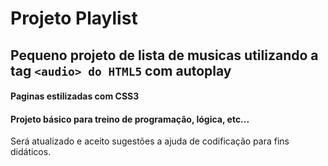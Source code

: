 # Projeto Playlist

## Pequeno projeto de lista de musicas utilizando a tag `<audio> do HTML5` com autoplay

#### Paginas estilizadas com CSS3 

#### Projeto básico para treino de programação, lógica, etc...

Será atualizado e aceito sugestões a ajuda de codificação para fins didáticos.




